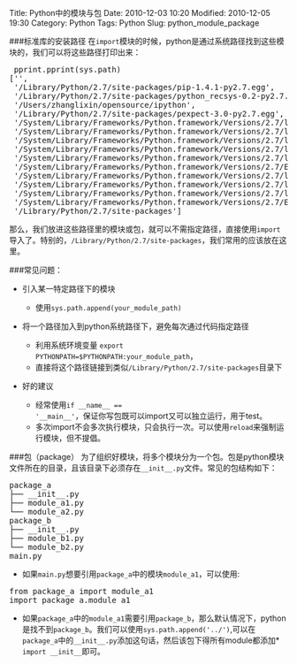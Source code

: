 Title: Python中的模块与包
Date: 2010-12-03 10:20
Modified: 2010-12-05 19:30
Category: Python
Tags: Python
Slug: python_module_package

###标准库的安装路径
在<code>import</code>模块的时候，python是通过系统路径找到这些模块的，我们可以将这些路径打印出来：
<pre>
 pprint.pprint(sys.path)
['',
 '/Library/Python/2.7/site-packages/pip-1.4.1-py2.7.egg',
 '/Library/Python/2.7/site-packages/python_recsys-0.2-py2.7.egg',
 '/Users/zhanglixin/opensource/ipython',
 '/Library/Python/2.7/site-packages/pexpect-3.0-py2.7.egg',
 '/System/Library/Frameworks/Python.framework/Versions/2.7/lib/python27.zip',
 '/System/Library/Frameworks/Python.framework/Versions/2.7/lib/python2.7',
 '/System/Library/Frameworks/Python.framework/Versions/2.7/lib/python2.7/plat-darwin',
 '/System/Library/Frameworks/Python.framework/Versions/2.7/lib/python2.7/plat-mac',
 '/System/Library/Frameworks/Python.framework/Versions/2.7/lib/python2.7/plat-mac/lib-scriptpackages',
 '/System/Library/Frameworks/Python.framework/Versions/2.7/Extras/lib/python',
 '/System/Library/Frameworks/Python.framework/Versions/2.7/lib/python2.7/lib-tk',
 '/System/Library/Frameworks/Python.framework/Versions/2.7/lib/python2.7/lib-old',
 '/System/Library/Frameworks/Python.framework/Versions/2.7/lib/python2.7/lib-dynload',
 '/System/Library/Frameworks/Python.framework/Versions/2.7/Extras/lib/python/PyObjC',
 '/Library/Python/2.7/site-packages']
</pre>

那么，我们放进这些路径里的模块或包，就可以不需指定路径，直接使用<code>import</code>导入了。特别的，<code>/Library/Python/2.7/site-packages</code>，我们常用的应该放在这里。

###常见问题：

* 引入某一特定路径下的模块
    * 使用<code>sys.path.append(your_module_path)</code>

* 将一个路径加入到python系统路径下，避免每次通过代码指定路径
    * 利用系统环境变量 <code>export PYTHONPATH=$PYTHONPATH:your_module_path</code>，
    * 直接将这个路径链接到类似<code>/Library/Python/2.7/site-packages</code>目录下

* 好的建议
    * 经常使用<code>if \_\_name\__ == '\_\_main__'</code>，保证你写包既可以import又可以独立运行，用于test。
    * 多次import不会多次执行模块，只会执行一次。可以使用<code>reload</code>来强制运行模块，但不提倡。
  
###包（package）
为了组织好模块，将多个模块分为一个包。包是python模块文件所在的目录，且该目录下必须存在<code>\_\_init__.py</code>文件。常见的包结构如下：
<pre>
package_a
├── __init__.py
├── module_a1.py
└── module_a2.py
package_b
├── __init__.py
├── module_b1.py
└── module_b2.py
main.py
</pre>

* 如果<code>main.py</code>想要引用<code>package_a</code>中的模块<code>module_a1</code>，可以使用:
<pre>
from package_a import module_a1
import package_a.module_a1
</pre>

* 如果<code>package_a</code>中的<code>module_a1</code>需要引用<code>package_b</code>，那么默认情况下，python是找不到<code>package_b</code>。我们可以使用<code>sys.path.append('../')</code>,可以在<code>package_a</code>中的<code>\_\_init\_\_.py</code>添加这句话，然后该包下得所有module都添加* <code>import \_\_init__</code>即可。



